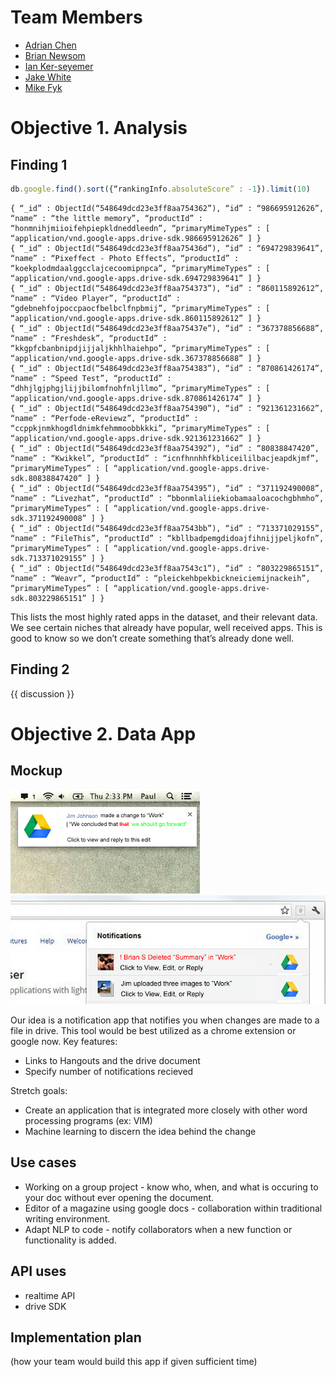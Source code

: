 # Team Members

* [Adrian Chen](github.com/adrian-chen)
* [Brian Newsom](github.com/briannewsom)
* [Ian Ker-seyemer](github.com/ianks)
* [Jake White](github.com/jakewhite8)
* [Mike Fyk](github.com/thefyk)

# Objective 1. Analysis

## Finding 1


```js
db.google.find().sort({“rankingInfo.absoluteScore” : -1}).limit(10)
```
```
{ “_id” : ObjectId(“548649dcd23e3ff8aa754362”), “id” : “986695912626”, “name” : “the little memory”, “productId” : “honmnihjmiioifehpiepkldneddleedn”, “primaryMimeTypes” : [ “application/vnd.google-apps.drive-sdk.986695912626” ] }
{ “_id” : ObjectId(“548649dcd23e3ff8aa75436d”), “id” : “694729839641”, “name” : “Pixeffect - Photo Effects”, “productId” : “koekplodmdaalggcclajcecoomipnpca”, “primaryMimeTypes” : [ “application/vnd.google-apps.drive-sdk.694729839641” ] }
{ “_id” : ObjectId(“548649dcd23e3ff8aa754373”), “id” : “860115892612”, “name” : “Video Player”, “productId” : “gdebnehfojpoccpaocfbelbclfnpbmij”, “primaryMimeTypes” : [ “application/vnd.google-apps.drive-sdk.860115892612” ] }
{ “_id” : ObjectId(“548649dcd23e3ff8aa75437e”), “id” : “367378856688”, “name” : “Freshdesk”, “productId” : “kkgpfcbanbnipdjijjaljkhhlhaiehpo”, “primaryMimeTypes” : [ “application/vnd.google-apps.drive-sdk.367378856688” ] }
{ “_id” : ObjectId(“548649dcd23e3ff8aa754383”), “id” : “870861426174”, “name” : “Speed Test”, “productId” : “dhhjlgjphgjlijjbilomfnohfnljllmo”, “primaryMimeTypes” : [ “application/vnd.google-apps.drive-sdk.870861426174” ] }
{ “_id” : ObjectId(“548649dcd23e3ff8aa754390”), “id” : “921361231662”, “name” : “Perfode-eReviewz”, “productId” : “ccppkjnmkhogdldnimkfehmmoobbkkki”, “primaryMimeTypes” : [ “application/vnd.google-apps.drive-sdk.921361231662” ] }
{ “_id” : ObjectId(“548649dcd23e3ff8aa754392”), “id” : “80838847420”, “name” : “Kwikkel”, “productId” : “icnfhnnhhfkbliceililbacjeapdkjmf”, “primaryMimeTypes” : [ “application/vnd.google-apps.drive-sdk.80838847420” ] }
{ “_id” : ObjectId(“548649dcd23e3ff8aa754395”), “id” : “371192490008”, “name” : “Livezhat”, “productId” : “bbonmlaliiekiobamaaloacochgbhmho”, “primaryMimeTypes” : [ “application/vnd.google-apps.drive-sdk.371192490008” ] }
{ “_id” : ObjectId(“548649dcd23e3ff8aa7543bb”), “id” : “713371029155”, “name” : “FileThis”, “productId” : “kbllbadpemgdidoajfihnijjpeljkofn”, “primaryMimeTypes” : [ “application/vnd.google-apps.drive-sdk.713371029155” ] }
{ “_id” : ObjectId(“548649dcd23e3ff8aa7543c1”), “id” : “803229865151”, “name” : “Weavr”, “productId” : “pleickehbpekbickneiciemijnackeih”, “primaryMimeTypes” : [ “application/vnd.google-apps.drive-sdk.803229865151” ] }
```

This lists the most highly rated apps in the dataset, and their relevant data.  We see certain niches that already have popular, well
received apps.  This is good to know so we don’t create something that’s already done well.

## Finding 2


{{ discussion }}

# Objective 2. Data App

## Mockup 

![visualization](DriveNotify.jpg)
![visualization](ChromeNotify2.jpg)

Our idea is a notification app that notifies you when changes are made to a file in drive. This tool would be best utilized as a chrome extension or google now.
Key features:
* Links to Hangouts and the drive document
* Specify number of notifications recieved

Stretch goals:
* Create an application that is integrated more closely with other word processing programs (ex: VIM)
* Machine learning to discern the idea behind the change

## Use cases 

* Working on a group project - know who, when, and what is occuring to your doc without ever opening the document.
* Editor of a magazine using google docs - collaboration within traditional writing environment.
* Adapt NLP to code - notify collaborators when a new function or functionality is added.

## API uses 
* realtime API
* drive SDK

## Implementation plan 

(how your team would build this app if given sufficient time)

